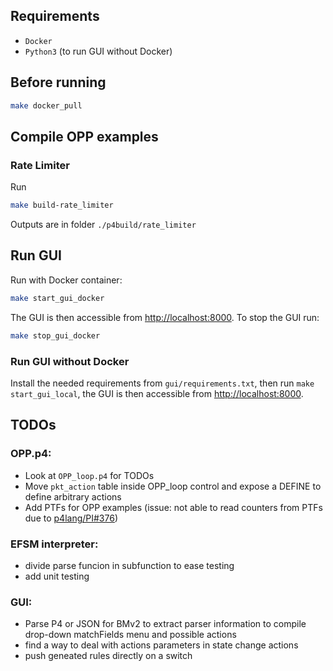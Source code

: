## Requirements

- `Docker`
- `Python3` (to run GUI without Docker)

## Before running

```bash
make docker_pull
```

## Compile OPP examples
### Rate Limiter

Run
```bash
make build-rate_limiter
```
Outputs are in folder `./p4build/rate_limiter`

## Run GUI
Run with Docker container:
```bash
make start_gui_docker
```
The GUI is then accessible from [http://localhost:8000](http://localhost:8000).
To stop the GUI run:
```bash
make stop_gui_docker
```

### Run GUI without Docker
Install the needed requirements from `gui/requirements.txt`, then run `make start_gui_local`, the GUI is then accessible 
from [http://localhost:8000](http://localhost:8000).

## TODOs
### OPP.p4:
- Look at `OPP_loop.p4` for TODOs
- Move `pkt_action` table inside OPP_loop control and expose a DEFINE to define arbitrary actions
- Add PTFs for OPP examples (issue: not able to read counters from PTFs due to [p4lang/PI#376](https://github.com/p4lang/PI/issues/376))

### EFSM interpreter:
- divide parse funcion in subfunction to ease testing
- add unit testing

### GUI:
- Parse P4 or JSON for BMv2 to extract parser information to compile drop-down matchFields menu and possible actions
- find a way to deal with actions parameters in state change actions
- push geneated rules directly on a switch